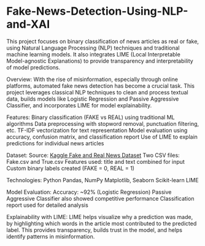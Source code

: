 # Fake-News-Detection-Using-NLP-and-XAI
This project focuses on binary classification of news articles as real or fake, using Natural Language Processing (NLP) techniques and traditional machine learning models. It also integrates LIME (Local Interpretable Model-agnostic Explanations) to provide transparency and interpretability of model predictions.

Overview:
With the rise of misinformation, especially through online platforms, automated fake news detection has become a crucial task. This project leverages classical NLP techniques to clean and process textual data, builds models like Logistic Regression and Passive Aggressive Classifier, and incorporates LIME for model explainability.

Features:
Binary classification (FAKE vs REAL) using traditional ML algorithms
Data preprocessing with stopword removal, punctuation filtering, etc.
TF-IDF vectorization for text representation
Model evaluation using accuracy, confusion matrix, and classification report
Use of LIME to explain predictions for individual news articles

Dataset:
Source: [Kaggle Fake and Real News Dataset](https://www.kaggle.com/datasets/csmalarkodi/isot-fake-news-dataset)
Two CSV files: Fake.csv and True.csv
Features used:
  title and text combined for input
  Custom binary labels created (FAKE = 0, REAL = 1)

Technologies:
Python
Pandas, NumPy
Matplotlib, Seaborn
Scikit-learn
LIME

Model Evaluation:
Accuracy: ~92% (Logistic Regression)
Passive Aggressive Classifier also showed competitive performance
Classification report used for detailed analysis

Explainability with LIME:
LIME helps visualize why a prediction was made, by highlighting which words in the article most contributed to the predicted label. This provides transparency, builds trust in the model, and helps identify patterns in misinformation.
